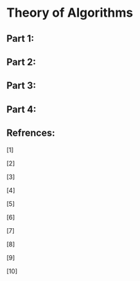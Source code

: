 # Theory of Algorithms 



## Part 1: 
## Part 2: 
## Part 3: 
## Part 4: 


## Refrences:
[1] 

[2] 

[3] 

[4] 

[5] 

[6] 

[7] 

[8] 

[9] 

[10] 

